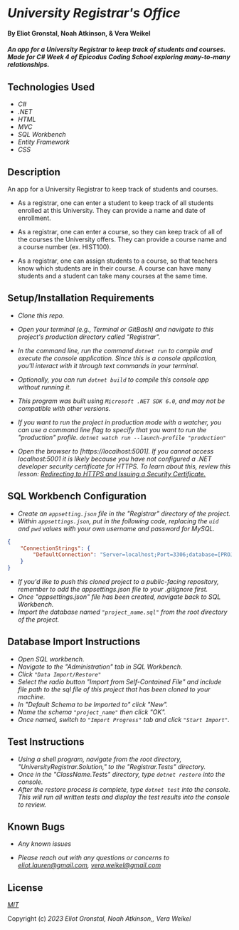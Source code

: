 # _University Registrar's Office_

#### By Eliot Gronstal, Noah Atkinson, & Vera Weikel

#### _An app for a University Registrar to keep track of students and courses. Made for C# Week 4 of Epicodus Coding School exploring many-to-many relationships._

## Technologies Used

* _C#_
* _.NET_
* _HTML_
* _MVC_
* _SQL Workbench_
* _Entity Framework_
* _CSS_

## Description

An app for a University Registrar to keep track of students and courses.  

* As a registrar, one can enter a student to keep track of all students enrolled at this University. They can provide a name and date of enrollment.

* As a registrar, one can enter a course, so they can keep track of all of the courses the University offers. They can provide a course name and a course number (ex. HIST100).

* As a registrar, one can assign students to a course, so that teachers know which students are in their course. A course can have many students and a student can take many courses at the same time.

## Setup/Installation Requirements

* _Clone this repo._
* _Open your terminal (e.g., Terminal or GitBash) and navigate to this project's production directory called "Registrar"._
* _In the command line, run the command ``dotnet run`` to compile and execute the console application. Since this is a console application, you'll interact with it through text commands in your terminal._
* _Optionally, you can run ``dotnet build`` to compile this console app without running it._
* _This program was built using `Microsoft .NET SDK 6.0`, and may not be compatible with other versions._

* _If you want to run the project in production mode with a watcher, you can use a command line flag to specify that you want to run the "production" profile. ``dotnet watch run --launch-profile "production"``_
*  _Open the browser to [https://localhost:5001]. If you cannot access localhost:5001 it is likely because you have not configured a .NET developer security certificate for HTTPS. To learn about this, review this lesson: [Redirecting to HTTPS and Issuing a Security Certificate.](https://www.learnhowtoprogram.com/c-and-net/basic-web-applications/redirecting-to-https-and-issuing-a-security-certificate)_

## SQL Workbench Configuration
* _Create an `appsetting.json` file in the "Registrar" directory of the project._
* _Within `appsettings.json`, put in the following code, replacing the `uid` and `pwd` values with your own username and password for MySQL._ 
```json
{
    "ConnectionStrings": {
        "DefaultConnection": "Server=localhost;Port=3306;database=[PROJECT-NAME];uid=[YOUR-USERNAME-HERE];pwd=[YOUR-PASSWORD-HERE];"
    }
}
```
* _If you'd like to push this cloned project to a public-facing repository, remember to add the appsettings.json file to your .gitignore first._
* _Once "appsettings.json" file has been created, navigate back to SQL Workbench._ 
* _Import the database named ``"project_name.sql"`` from the root directory of the project._ 

## Database Import Instructions

* _Open SQL workbench._
* _Navigate to the "Administration" tab in SQL Workbench._
* _Click ``"Data Import/Restore"``_
* _Select the radio button "Import from Self-Contained File" and include file path to the sql file of this project that has been cloned to your machine._
* _In "Default Schema to be Imported to" click "New"._
* _Name the schema ``"project_name"`` then click "OK"._
* _Once named, switch to ``"Import Progress"`` tab and click ``"Start Import"``._


## Test Instructions

* _Using a shell program, navigate from the root directory, "UniversityRegistrar.Solution," to the "Registrar.Tests" directory._
* _Once in the "ClassName.Tests" directory, type ``dotnet restore`` into the console._
* _After the restore process is complete, type ``dotnet test`` into the console. This will run all written tests and display the test results into the console to review._

## Known Bugs

* _Any known issues_

* _Please reach out with any questions or concerns to [eliot.lauren@gmail.com](eliot.lauren@gmail.com), [vera.weikel@gmail.com](vera.weikel@gmail.com)_

## License

_[MIT](https://opensource.org/license/mit/)_

Copyright (c) _2023_ _Eliot Gronstal, Noah Atkinson,, Vera Weikel_